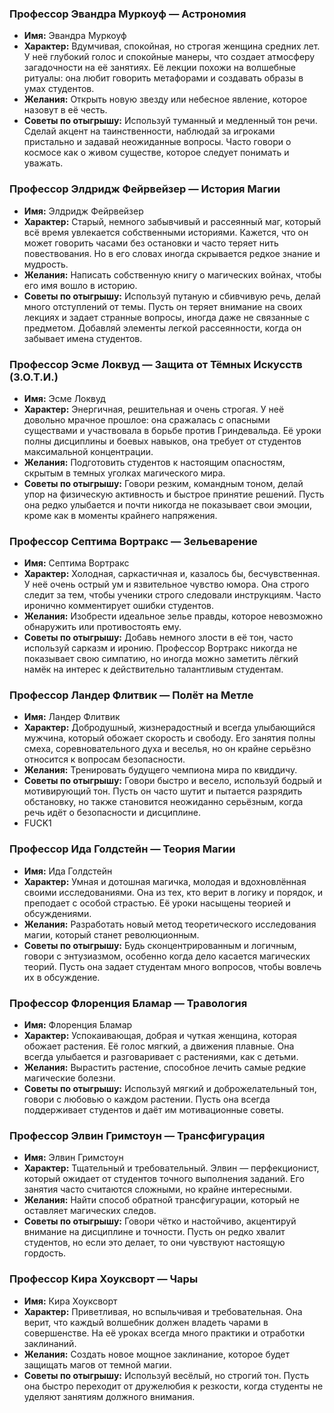 ### **Профессор Эвандра Муркоуф — Астрономия**

- **Имя:** Эвандра Муркоуф
- **Характер:** Вдумчивая, спокойная, но строгая женщина средних лет. У неё глубокий голос и спокойные манеры, что создает атмосферу загадочности на её занятиях. Её лекции похожи на волшебные ритуалы: она любит говорить метафорами и создавать образы в умах студентов.
- **Желания:** Открыть новую звезду или небесное явление, которое назовут в её честь.
- **Советы по отыгрышу:** Используй туманный и медленный тон речи. Сделай акцент на таинственности, наблюдай за игроками пристально и задавай неожиданные вопросы. Часто говори о космосе как о живом существе, которое следует понимать и уважать.

### **Профессор Элдридж Фейрвейзер — История Магии**

- **Имя:** Элдридж Фейрвейзер
- **Характер:** Старый, немного забывчивый и рассеянный маг, который всё время увлекается собственными историями. Кажется, что он может говорить часами без остановки и часто теряет нить повествования. Но в его словах иногда скрывается редкое знание и мудрость.
- **Желания:** Написать собственную книгу о магических войнах, чтобы его имя вошло в историю.
- **Советы по отыгрышу:** Используй путаную и сбивчивую речь, делай много отступлений от темы. Пусть он теряет внимание на своих лекциях и задает странные вопросы, иногда даже не связанные с предметом. Добавляй элементы легкой рассеянности, когда он забывает имена студентов.

### **Профессор Эсме Локвуд — Защита от Тёмных Искусств (З.О.Т.И.)**

- **Имя:** Эсме Локвуд
- **Характер:** Энергичная, решительная и очень строгая. У неё довольно мрачное прошлое: она сражалась с опасными существами и участвовала в борьбе против Гриндевальда. Её уроки полны дисциплины и боевых навыков, она требует от студентов максимальной концентрации.
- **Желания:** Подготовить студентов к настоящим опасностям, скрытым в темных уголках магического мира.
- **Советы по отыгрышу:** Говори резким, командным тоном, делай упор на физическую активность и быстрое принятие решений. Пусть она редко улыбается и почти никогда не показывает свои эмоции, кроме как в моменты крайнего напряжения.

### **Профессор Септима Вортракс — Зельеварение**

- **Имя:** Септима Вортракс
- **Характер:** Холодная, саркастичная и, казалось бы, бесчувственная. У неё очень острый ум и язвительное чувство юмора. Она строго следит за тем, чтобы ученики строго следовали инструкциям. Часто иронично комментирует ошибки студентов.
- **Желания:** Изобрести идеальное зелье правды, которое невозможно обнаружить или противостоять ему.
- **Советы по отыгрышу:** Добавь немного злости в её тон, часто используй сарказм и иронию. Профессор Вортракс никогда не показывает свою симпатию, но иногда можно заметить лёгкий намёк на интерес к действительно талантливым студентам.

### **Профессор Ландер Флитвик — Полёт на Метле**

- **Имя:** Ландер Флитвик
- **Характер:** Добродушный, жизнерадостный и всегда улыбающийся мужчина, который обожает скорость и свободу. Его занятия полны смеха, соревновательного духа и веселья, но он крайне серьёзно относится к вопросам безопасности.
- **Желания:** Тренировать будущего чемпиона мира по квиддичу.
- **Советы по отыгрышу:** Говори быстро и весело, используй бодрый и мотивирующий тон. Пусть он часто шутит и пытается разрядить обстановку, но также становится неожиданно серьёзным, когда речь идёт о безопасности и дисциплине.
- FUCK1

### **Профессор Ида Голдстейн — Теория Магии**

- **Имя:** Ида Голдстейн
- **Характер:** Умная и дотошная магичка, молодая и вдохновлённая своими исследованиями. Она из тех, кто верит в логику и порядок, и преподает с особой страстью. Её уроки насыщены теорией и обсуждениями.
- **Желания:** Разработать новый метод теоретического исследования магии, который станет революционным.
- **Советы по отыгрышу:** Будь сконцентрированным и логичным, говори с энтузиазмом, особенно когда дело касается магических теорий. Пусть она задает студентам много вопросов, чтобы вовлечь их в обсуждение.

### **Профессор Флоренция Бламар — Травология**

- **Имя:** Флоренция Бламар
- **Характер:** Успокаивающая, добрая и чуткая женщина, которая обожает растения. Её голос мягкий, а движения плавные. Она всегда улыбается и разговаривает с растениями, как с детьми.
- **Желания:** Вырастить растение, способное лечить самые редкие магические болезни.
- **Советы по отыгрышу:** Используй мягкий и доброжелательный тон, говори с любовью о каждом растении. Пусть она всегда поддерживает студентов и даёт им мотивационные советы.

### **Профессор Элвин Гримстоун — Трансфигурация**

- **Имя:** Элвин Гримстоун
- **Характер:** Тщательный и требовательный. Элвин — перфекционист, который ожидает от студентов точного выполнения заданий. Его занятия часто считаются сложными, но крайне интересными.
- **Желания:** Найти способ обратной трансфигурации, который не оставляет магических следов.
- **Советы по отыгрышу:** Говори чётко и настойчиво, акцентируй внимание на дисциплине и точности. Пусть он редко хвалит студентов, но если это делает, то они чувствуют настоящую гордость.

### **Профессор Кира Хоуксворт — Чары**

- **Имя:** Кира Хоуксворт
- **Характер:** Приветливая, но вспыльчивая и требовательная. Она верит, что каждый волшебник должен владеть чарами в совершенстве. На её уроках всегда много практики и отработки заклинаний.
- **Желания:** Создать новое мощное заклинание, которое будет защищать магов от темной магии.
- **Советы по отыгрышу:** Используй весёлый, но строгий тон. Пусть она быстро переходит от дружелюбия к резкости, когда студенты не уделяют занятиям должного внимания.